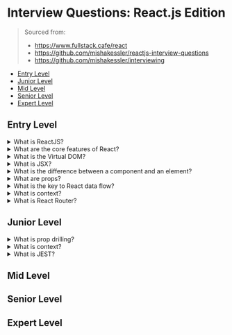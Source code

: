 <!--
<details>
<summary></summary>
</details>
-->

# Interview Questions: React.js Edition <!-- omit in toc -->

> Sourced from:
> - https://www.fullstack.cafe/react
> - https://github.com/mishakessler/reactjs-interview-questions
> - https://github.com/mishakessler/interviewing

- [Entry Level](#entry-level)
- [Junior Level](#junior-level)
- [Mid Level](#mid-level)
- [Senior Level](#senior-level)
- [Expert Level](#expert-level)

## Entry Level

<details>
<summary>What is ReactJS?</summary>

React creates a virtual DOM, made of a series of nested components, then mounts that to the HTML DOM. When state is changed, it first uses "diffing" to identify what has been changed, then "reconciles" the changes to the DOM by only re-rendering those differences.

</details>

<details>
<summary>What are the core features of React?</summary>

React creates a virtual DOM, made of a series of nested components, then mounts that to the HTML DOM. When state is changed, it first uses "diffing" to identify what has been changed, then "reconciles" the changes to the DOM by only re-rendering those differences.

</details>

<details>
<summary>What is the Virtual DOM?</summary>

The virtual DOM is a representation of the real HTML Document Object Model. Kept in the memory, it's mounted on the real DOM to prevent repainting the real DOM with each state change.

</details>

<details>
<summary>What is JSX?</summary>

JSX, short for JavaScript XML, allows you to write JS with an HTML-like template syntax. JSX produces elements that represent objects.

</details>

<details>
<summary>What is the difference between a component and an element?</summary>

An element is create by JSX as an object, whereas a component is a function that returns an element.

</details>

<details>
<summary>What are props?</summary>

React props are a read-only piece of data passed from parent to child component.

</details>

<details>
<summary>What is the key to React data flow?</summary>

Data in React can only be passed downward through components, from parent to child, as props. If you need to pass data upward, from child to parent, you pass a function as a prop and invoke the function in the child to return the data to the parent.

</details>

<details>
<summary>What is context?</summary>



</details>

<details>
<summary>What is React Router?</summary>



</details>

## Junior Level

<details>
<summary>What is prop drilling?</summary>



</details>

<details>
<summary>What is context?</summary>



</details>

<details>
<summary>What is JEST?</summary>



</details>

## Mid Level

## Senior Level

## Expert Level
